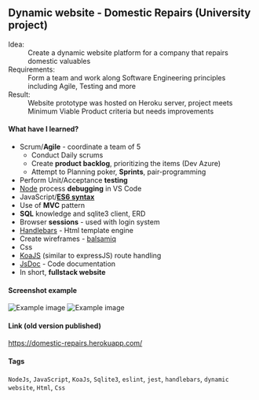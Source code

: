 ## Dynamic website - Domestic Repairs (University project)

<dl>
  <dt>
    Idea:
  </dt>
  <dd>
    Create a dynamic website platform for a company that repairs domestic valuables
  </dd>
  <dt>
    Requirements:
  </dt>
  <dd>
   Form a team and work along Software Engineering principles including Agile, Testing and more
  </dd>
   <dt>
    Result:
  </dt>
  <dd>
    Website prototype was hosted on Heroku server, project meets Minimum Viable Product criteria but needs improvements
  </dd>
</dl>

#### What have I learned?

- Scrum/**Agile** - coordinate a team of 5
  - Conduct Daily scrums
  - Create **product backlog**, prioritizing the items (Dev Azure)
  - Attempt to Planning poker, **Sprints**, pair-programming
- Perform Unit/Acceptance **testing**
- [Node](https://nodejs.org/en/) process **debugging** in VS Code
- JavaScript/**[ES6 syntax](http://es6-features.org/#Constants)**
- Use of **MVC** pattern
- **SQL** knowledge and sqlite3 client, ERD
- Browser **sessions** - used with login system
- [Handlebars](https://handlebarsjs.com/) - Html template engine
- Create wireframes - [balsamiq](https://balsamiq.com/)
- Css
- [KoaJS](https://koajs.com/) (similar to expressJS) route handling
- [JsDoc](https://jsdoc.app/) - Code documentation
- In short, **fullstack website**


#### Screenshot example
![Example image](https://i.gyazo.com/32cb292ccc5cfb0bce39b03562e556f2.jpg)
![Example image](https://i.gyazo.com/c44a2077a88b74677feca6158a4688f1.png)

#### Link (old version published)
https://domestic-repairs.herokuapp.com/

#### Tags
`NodeJs`,  `JavaScript`, `KoaJs`, `Sqlite3`, `eslint`, `jest`, `handlebars`, `dynamic website`, `Html`, `Css`
